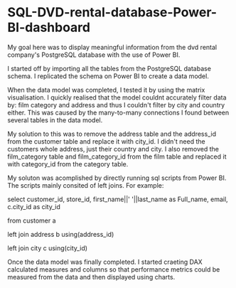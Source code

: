 # SQL-DVD-rental-database-Power-BI-dashboard
My goal here was to display meaningful information from the dvd rental company's PostgreSQL database with the use of Power BI.

I started off by importing all the tables from the PostgreSQL database schema. I replicated the schema on Power BI to create a data model.

When the data model was completed, I tested it by using the matrix visualisation. I quickly realised that the model couldnt accurately filter data by: film category and address and thus I couldn't filter by city and country either. This was caused by the many-to-many connections I found between several tables in the data model. 

My solution to this was to remove the address table and the address_id from the customer table and replace it with city_id. I didn't need the customers whole address, just their country and city. I also removed the film_category table and film_category_id from the film table and replaced it with category_id from the category table. 

My soluton was acomplished by directly running sql scripts from Power BI. The scripts mainly consited of left joins. For example:

select customer_id, store_id, first_name||' '||last_name as Full_name, email, c.city_id as city_id

from customer a 

left join address b using(address_id)

left join city c using(city_id)


Once the data model was finally completed. I started craeting DAX calculated measures and columns so that performance metrics could be measured from the data 
and then displayed using charts. 
